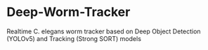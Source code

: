 # Deep-Worm-Tracker
Realtime C. elegans worm tracker based on Deep Object Detection (YOLOv5) and Tracking (Strong SORT) models
